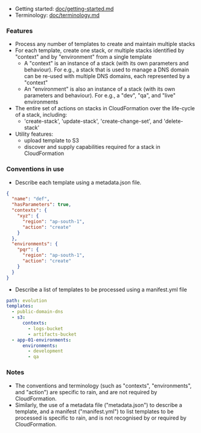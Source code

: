 
- Getting started: [doc/getting-started.md]("doc/getting-started.md")
- Terminology: [doc/terminology.md]("doc/terminology.md")

### Features

- Process any number of templates to create and maintain multiple stacks
- For each template, create one stack, or multiple stacks identified by "context" and by "environment" from a single template
  - A "context" is an instance of a stack (with its own parameters and behaviour). For e.g., a stack that is used to manage a DNS domain can be re-used with multiple DNS domains, each represented by a "context"
  - An "environment" is also an instance of a stack (with its own parameters and behaviour). For e.g., a "dev", "qa", and "live" environments
- The entire set of actions on stacks in CloudFormation over the life-cycle of a stack, including:
  - 'create-stack', 'update-stack', 'create-change-set', and 'delete-stack'
- Utility features:
  - upload template to S3
  - discover and supply capabilities required for a stack in CloudFormation
  
### Conventions in use

- Describe each template using a metadata.json file.

```json
{
  "name": "def",
  "hasParameters": true,
  "contexts": {
    "xyz": {
      "region": "ap-south-1",
      "action": "create"
    }
  },
  "environments": {
    "pqr": {
      "region": "ap-south-1",
      "action": "create"
    }
  }
}
```

- Describe a list of templates to be processed using a manifest.yml file

```yml
path: evolution
templates:
  - public-domain-dns
  - s3:
      contexts:
        - logs-bucket
        - artifacts-bucket
  - app-01-environments:
      environments:
        - development
        - qa
```

### Notes

- The conventions and terminology (such as "contexts", "environments", and "action") are specific to rain, and are not required by CloudFormation.
- Similarly, the use of a metadata file ("metadata.json") to describe a template, and a manifest ("manifest.yml") to list templates to be processed is specific to rain, and is not recognised by or required by CloudFormation.
